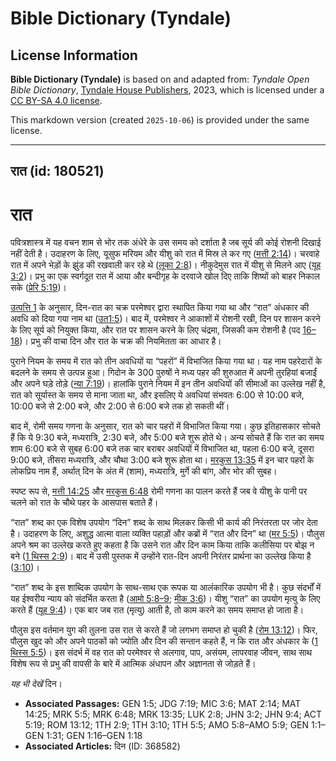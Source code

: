 # Bible Dictionary (Tyndale)

## License Information

**Bible Dictionary (Tyndale)** is based on and adapted from: _Tyndale Open Bible Dictionary_, [Tyndale House Publishers](https://tyndaleopenresources.com/), 2023, which is licensed under a [CC BY-SA 4.0 license](https://creativecommons.org/licenses/by-sa/4.0/legalcode.en).

This markdown version (created `2025-10-06`) is provided under the same license.



--------------------------------

## रात (id: 180521)

रात
===

पवित्रशास्त्र में यह वचन शाम से भोर तक अंधेरे के उस समय को दर्शाता है जब सूर्य की कोई रोशनी दिखाई नहीं देती है। उदाहरण के लिए, यूसुफ मरियम और यीशु को रात में मिस्र ले कर गए ([मत्ती 2:14](https://ref.ly/Matt2:14))। चरवाहे रात में अपने भेड़ों के झुंड की रखवाली कर रहे थे ([लूका 2:8](https://ref.ly/Luke2:8))। नीकुदेमुस रात में यीशु से मिलने आए ([यूह 3:2](https://ref.ly/John3:2))। प्रभु का एक स्वर्गदूत रात में आया और बन्दीगृह के दरवाजे खोल दिए ताकि शिष्यों को बाहर निकाल सके ([प्रेरि 5:19](https://ref.ly/Acts5:19))।

[उत्पत्ति 1](https://ref.ly/Gen1:1-Gen1:31) के अनुसार, दिन\-रात का चक्र परमेश्वर द्वारा स्थापित किया गया था और “रात” अंधकार की अवधि को दिया गया नाम था ([उत](https://ref.ly/Gen1:5)[1:5](https://ref.ly/Gen1:5))। बाद में, परमेश्वर ने आकाशों में रोशनी रखी, दिन पर शासन करने के लिए सूर्य को नियुक्त किया, और रात पर शासन करने के लिए चंद्रमा, जिसकी कम रोशनी है (पद [16–18](https://ref.ly/Gen1:16-Gen1:18))। प्रभु की वाचा दिन और रात के चक्र की नियमितता का आधार है।

पुराने नियम के समय में रात को तीन अवधियों या “पहरों” में विभाजित किया गया था। यह नाम पहरेदारों के बदलने के समय से उत्पन्न हुआ। गिदोन के 300 पुरुषों ने मध्य पहर की शुरुआत में अपनी तुरहियां बजाईं और अपने घड़े तोड़े ([न्या 7:19](https://ref.ly/Judg7:19))। हालांकि पुराने नियम में इन तीन अवधियों की सीमाओं का उल्लेख नहीं है, रात को सूर्यास्त के समय से माना जाता था, और इसलिए ये अवधियां संभवतः 6:00 से 10:00 बजे, 10:00 बजे से 2:00 बजे, और 2:00 से 6:00 बजे तक हो सकती थीं।

बाद में, रोमी समय गणना के अनुसार, रात को चार पहरों में विभाजित किया गया। कुछ इतिहासकार सोचते हैं कि ये 9:30 बजे, मध्यरात्रि, 2:30 बजे, और 5:00 बजे शुरू होते थे। अन्य सोचते हैं कि रात का समय शाम 6:00 बजे से सुबह 6:00 बजे तक चार बराबर अवधियों में विभाजित था, पहला 6:00 बजे, दूसरा 9:00 बजे, तीसरा मध्यरात्रि, और चौथा 3:00 बजे शुरू होता था। [मरकुस 13:35](https://ref.ly/Mark13:35) में इन चार पहरों के लोकप्रिय नाम हैं, अर्थात् दिन के अंत में (शाम), मध्यरात्रि, मुर्गे की बांग, और भोर की सुबह।

स्पष्ट रूप से, [मत्ती 14:25](https://ref.ly/Matt14:25) और [मरकुस 6:48](https://ref.ly/Mark6:48) रोमी गणना का पालन करते हैं जब वे यीशु के पानी पर चलने को रात के चौथे पहर के आसपास बताते हैं।

“रात” शब्द का एक विशेष उपयोग “दिन” शब्द के साथ मिलकर किसी भी कार्य की निरंतरता पर जोर देता है। उदाहरण के लिए, अशुद्ध आत्मा वाला व्यक्ति पहाड़ों और कब्रों में “रात और दिन” था ([मर 5:5](https://ref.ly/Mark5:5))। पौलुस अपने श्रम का उल्लेख करते हुए कहता है कि उसने रात और दिन काम किया ताकि कलीसिया पर बोझ न बने ([1 थिस्स 2:9](https://ref.ly/1Thess2:9))। बाद में उसी पुस्तक में उन्होंने रात\-दिन अपनी निरंतर प्रार्थना का उल्लेख किया है ([3:10](https://ref.ly/1Thess3:10))।

“रात” शब्द के इस शाब्दिक उपयोग के साथ\-साथ एक रूपक या आलंकारिक उपयोग भी है। कुछ संदर्भों में यह ईश्वरीय न्याय को संदर्भित करता है ([आमो 5:8–9](https://ref.ly/Amos5:8-Amos5:9); [मीक 3:6](https://ref.ly/Mic3:6))। यीशु “रात” का उपयोग मृत्यु के लिए करते हैं ([यूह 9:4](https://ref.ly/John9:4))। एक बार जब रात (मृत्यु) आती है, तो काम करने का समय समाप्त हो जाता है। 

पौलुस इस वर्तमान युग की तुलना उस रात से करते हैं जो लगभग समाप्त हो चुकी है ([रोम 13:12](https://ref.ly/Rom13:12))। फिर, पौलुस खुद को और अपने पाठकों को ज्योति और दिन की सन्तान कहते हैं, न कि रात और अंधकार के ([1 थिस्स 5:5](https://ref.ly/1Thess5:5))। इस संदर्भ में वह रात को परमेश्वर से अलगाव, पाप, असंयम, लापरवाह जीवन, साथ साथ विशेष रूप से प्रभु की वापसी के बारे में आत्मिक अंधापन और अज्ञानता से जोड़ते हैं।

*यह भी देखें* दिन।

* **Associated Passages:** GEN 1:5; JDG 7:19; MIC 3:6; MAT 2:14; MAT 14:25; MRK 5:5; MRK 6:48; MRK 13:35; LUK 2:8; JHN 3:2; JHN 9:4; ACT 5:19; ROM 13:12; 1TH 2:9; 1TH 3:10; 1TH 5:5; AMO 5:8–AMO 5:9; GEN 1:1–GEN 1:31; GEN 1:16–GEN 1:18
* **Associated Articles:** दिन (ID: 368582)

